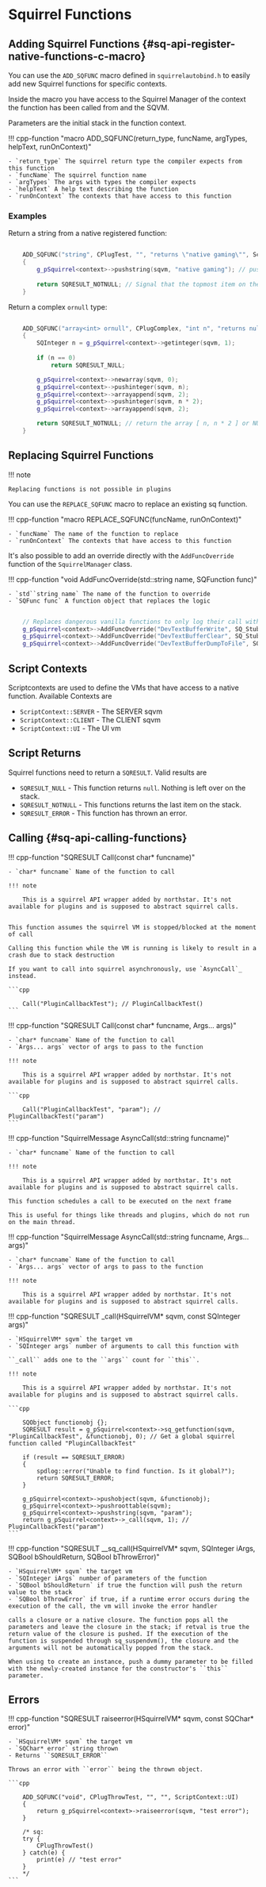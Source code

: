 # Squirrel Functions


## Adding Squirrel Functions {#sq-api-register-native-functions-c-macro}

You can use the ``ADD_SQFUNC`` macro defined in ``squirrelautobind.h`` to easily add new Squirrel functions for specific contexts.

Inside the macro you have access to the Squirrel Manager of the context the function has been called from and the SQVM.

Parameters are the initial stack in the function context.

!!! cpp-function "macro ADD_SQFUNC(return_type, funcName, argTypes, helpText, runOnContext)"

    - `return_type` The squirrel return type the compiler expects from this function
    - `funcName` The squirrel function name
    - `argTypes` The args with types the compiler expects
    - `helpText` A help text describing the function
    - `runOnContext` The contexts that have access to this function

### Examples

Return a string from a native registered function:

```cpp

    ADD_SQFUNC("string", CPlugTest, "", "returns \"native gaming\"", ScriptContext::CLIENT | ScriptContext::SERVER)
    {
        g_pSquirrel<context>->pushstring(sqvm, "native gaming"); // push a string to the stack
        
        return SQRESULT_NOTNULL; // Signal that the topmost item on the stack is returned by this function
    }
```

Return a complex ``ornull`` type:

```cpp

    ADD_SQFUNC("array<int> ornull", CPlugComplex, "int n", "returns null", ScriptContext::CLIENT | ScriptContext::SERVER | ScriptContext::UI)
    {
        SQInteger n = g_pSquirrel<context>->getinteger(sqvm, 1);
        
        if (n == 0)
            return SQRESULT_NULL;

        g_pSquirrel<context>->newarray(sqvm, 0);
        g_pSquirrel<context>->pushinteger(sqvm, n);
        g_pSquirrel<context>->arrayappend(sqvm, 2);
        g_pSquirrel<context>->pushinteger(sqvm, n * 2);
        g_pSquirrel<context>->arrayappend(sqvm, 2);

        return SQRESULT_NOTNULL; // return the array [ n, n * 2 ] or NULL if n == 0
    }
```

## Replacing Squirrel Functions

!!! note

    Replacing functions is not possible in plugins

You can use the ``REPLACE_SQFUNC`` macro to replace an existing sq function.

!!! cpp-function "macro REPLACE_SQFUNC(funcName, runOnContext)"

    - `funcName` The name of the function to replace
    - `runOnContext` The contexts that have access to this function

It's also possible to add an override directly with the ``AddFuncOverride`` function of the ``SquirrelManager`` class.

!!! cpp-function "void AddFuncOverride(std::string name, SQFunction func)"

    - `std``string name` The name of the function to override
    - `SQFunc func` A function object that replaces the logic

```cpp

    // Replaces dangerous vanilla functions to only log their call with no further logic.
    g_pSquirrel<context>->AddFuncOverride("DevTextBufferWrite", SQ_StubbedFunc<context, "DevTextBufferWrite">);
    g_pSquirrel<context>->AddFuncOverride("DevTextBufferClear", SQ_StubbedFunc<context, "DevTextBufferClear">);
    g_pSquirrel<context>->AddFuncOverride("DevTextBufferDumpToFile", SQ_StubbedFunc<context, "DevTextBufferDumpToFile">);
```

## Script Contexts

Scriptcontexts are used to define the VMs that have access to a native function. Available Contexts are

- ``ScriptContext::SERVER`` - The SERVER sqvm
- ``ScriptContext::CLIENT`` - The CLIENT sqvm
- ``ScriptContext::UI`` - The UI vm

## Script Returns

Squirrel functions need to return a ``SQRESULT``. Valid results are

- ``SQRESULT_NULL`` - This function returns ``null``. Nothing is left over on the stack.
- ``SQRESULT_NOTNULL`` - This functions returns the last item on the stack.
- ``SQRESULT_ERROR`` - This function has thrown an error.


## Calling {#sq-api-calling-functions}


!!! cpp-function "SQRESULT Call(const char* funcname)"

    - `char* funcname` Name of the function to call

    !!! note

        This is a squirrel API wrapper added by northstar. It's not available for plugins and is supposed to abstract squirrel calls.

    
    This function assumes the squirrel VM is stopped/blocked at the moment of call

    Calling this function while the VM is running is likely to result in a crash due to stack destruction

    If you want to call into squirrel asynchronously, use `AsyncCall`_ instead.

    ```cpp

        Call("PluginCallbackTest"); // PluginCallbackTest()
    ```


!!! cpp-function "SQRESULT Call(const char* funcname, Args... args)"

    - `char* funcname` Name of the function to call
    - `Args... args` vector of args to pass to the function

    !!! note

        This is a squirrel API wrapper added by northstar. It's not available for plugins and is supposed to abstract squirrel calls.

    ```cpp

        Call("PluginCallbackTest", "param"); // PluginCallbackTest("param")
    ```


!!! cpp-function "SquirrelMessage AsyncCall(std::string funcname)"

    - `char* funcname` Name of the function to call

    !!! note

        This is a squirrel API wrapper added by northstar. It's not available for plugins and is supposed to abstract squirrel calls.

    This function schedules a call to be executed on the next frame

    This is useful for things like threads and plugins, which do not run on the main thread.


!!! cpp-function "SquirrelMessage AsyncCall(std::string funcname, Args... args)"

    - `char* funcname` Name of the function to call
    - `Args... args` vector of args to pass to the function

    !!! note

        This is a squirrel API wrapper added by northstar. It's not available for plugins and is supposed to abstract squirrel calls.



!!! cpp-function "SQRESULT _call(HSquirrelVM* sqvm, const SQInteger args)"

    - `HSquirrelVM* sqvm` the target vm
    - `SQInteger args` number of arguments to call this function with

    ``_call`` adds one to the ``args`` count for ``this``.

    !!! note

        This is a squirrel API wrapper added by northstar. It's not available for plugins and is supposed to abstract squirrel calls.

    ```cpp

        SQObject functionobj {};
        SQRESULT result = g_pSquirrel<context>->sq_getfunction(sqvm, "PluginCallbackTest", &functionobj, 0); // Get a global squirrel function called "PluginCallbackTest"

        if (result == SQRESULT_ERROR)
        {
            spdlog::error("Unable to find function. Is it global?");
            return SQRESULT_ERROR;
        }

        g_pSquirrel<context>->pushobject(sqvm, &functionobj);
        g_pSquirrel<context>->pushroottable(sqvm);
        g_pSquirrel<context>->pushstring(sqvm, "param");
        return g_pSquirrel<context>->_call(sqvm, 1); // PluginCallbackTest("param")
    ```


!!! cpp-function "SQRESULT __sq_call(HSquirrelVM* sqvm, SQInteger iArgs, SQBool bShouldReturn, SQBool bThrowError)"

    - `HSquirrelVM* sqvm` the target vm
    - `SQInteger iArgs` number of parameters of the function
    - `SQBool bShouldReturn` if true the function will push the return value to the stack
    - `SQBool bThrowError` if true, if a runtime error occurs during the execution of the call, the vm will invoke the error handler

    calls a closure or a native closure. The function pops all the parameters and leave the closure in the stack; if retval is true the return value of the closure is pushed. If the execution of the function is suspended through sq_suspendvm(), the closure and the arguments will not be automatically popped from the stack.

    When using to create an instance, push a dummy parameter to be filled with the newly-created instance for the constructor's ``this`` parameter.

## Errors


!!! cpp-function "SQRESULT raiseerror(HSquirrelVM* sqvm, const SQChar* error)"

    - `HSquirrelVM* sqvm` the target vm
    - `SQChar* error` string thrown
    - Returns ``SQRESULT_ERROR``

    Throws an error with ``error`` being the thrown object.

    ```cpp

        ADD_SQFUNC("void", CPlugThrowTest, "", "", ScriptContext::UI)
        {
            return g_pSquirrel<context>->raiseerror(sqvm, "test error");
        }

        /* sq:
        try {
            CPlugThrowTest()
        } catch(e) {
            print(e) // "test error"
        }
        */
    ```
